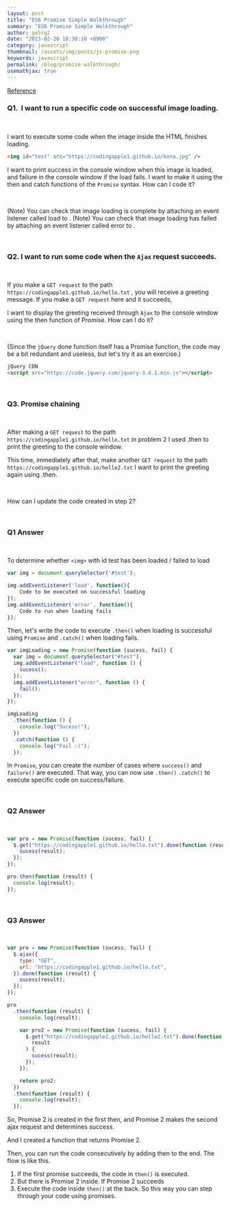 ```yaml
---
layout: post
title: "ES6 Promise Simple Walkthrough"
summary: "ES6 Promise Simple Walkthrough"
author: ge5rg2
date: "2023-02-20 18:30:10 +0900"
category: javascript
thumbnail: /assets/img/posts/js-promise.png
keywords: javascript
permalink: /blog/promise-walkthrough/
usemathjax: true
---
```


[Reference](https://codingapple.com/)

### **Q1. <img> I want to run a specific code on successful image loading.**

<br/>

I want to execute some code when the image inside the HTML finishes loading.
<br/>

```html
<img id="test" src="https://codingapple1.github.io/kona.jpg" />
```

I want to print success in the console window when this image is loaded, and failure in the console window if the load fails.
I want to make it using the then and catch functions of the `Promise` syntax. How can I code it?

<br/>

(Note) You can check that image loading is complete by attaching an event listener called load to <img>.
(Note) You can check that image loading has failed by attaching an event listener called error to <img>.

<br/>

### **Q2. I want to run some code when the `Ajax` request succeeds.**

<br/>

If you make a `GET request` to the path `https://codingapple1.github.io/hello.txt` , you will receive a greeting message.
If you make a `GET request` here and it succeeds,

I want to display the greeting received through `Ajax` to the console window using the then function of Promise.
How can I do it?

<br/>

(Since the `jQuery` done function itself has a Promise function, the code may be a bit redundant and useless, but let's try it as an exercise.)

```html
jQuery CDN
<script src="https://code.jquery.com/jquery-3.4.1.min.js"></script>
```

<br/>

### **Q3. Promise chaining**

<br/>

After making a `GET request` to the path `https://codingapple1.github.io/hello.txt` in problem 2
I used .then to print the greeting to the console window.

This time, immediately after that, make another `GET request` to the path `https://codingapple1.github.io/hello2.txt` I want to print the greeting again using .then.

<br/>

How can I update the code created in step 2?

<br/>

### **Q1 Answer**

<br/>

To determine whether `<img>` with id test has been loaded / failed to load

```jsx
var img = document.querySelector('#test');

img.addEventListener('load', function(){
    Code to be executed on successful loading
});
img.addEventListener('error', function(){
    Code to run when loading fails
});
```

Then, let's write the code to execute `.then()` when loading is successful using `Promise` and `.catch()` when loading fails.

```jsx
var imgLoading = new Promise(function (sucess, fail) {
  var img = document.querySelector("#test");
  img.addEventListener("load", function () {
    sucess();
  });
  img.addEventListener("error", function () {
    fail();
  });
});

imgLoading
  .then(function () {
    console.log("Sucess!");
  })
  .catch(function () {
    console.log("Fail :(");
  });
```

In `Promise`, you can create the number of cases where `success()` and `failure()` are executed.
That way, you can now use `.then()` `.catch()` to execute specific code on success/failure.

<br/>

### **Q2 Answer**

<br/>

```jsx
var pro = new Promise(function (sucess, fail) {
  $.get("https://codingapple1.github.io/hello.txt").done(function (result) {
    sucess(result);
  });
});

pro.then(function (result) {
  console.log(result);
});
```

<br/>

### **Q3 Answer**

<br/>

```jsx
var pro = new Promise(function (sucess, fail) {
  $.ajax({
    type: "GET",
    url: "https://codingapple1.github.io/hello.txt",
  }).done(function (result) {
    sucess(result);
  });
});

pro
  .then(function (result) {
    console.log(result);

    var pro2 = new Promise(function (sucess, fail) {
      $.get("https://codingapple1.github.io/hello2.txt").done(function (
        result
      ) {
        sucess(result);
      });
    });

    return pro2;
  })
  .then(function (result) {
    console.log(result);
  });
```

So, Promise 2 is created in the first then, and Promise 2 makes the second ajax request and determines success.

And I created a function that returns Promise 2.

Then, you can run the code consecutively by adding then to the end.
The flow is like this.

1. If the first promise succeeds, the code in `then()` is executed.
2. But there is Promise 2 inside. If Promise 2 succeeds
3. Execute the code inside `then()` at the back.
   So this way you can step through your code using promises.

<br/>
